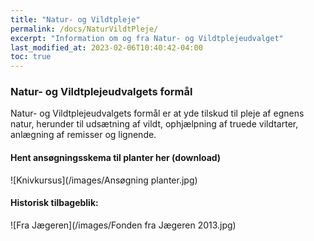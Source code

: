 ```yaml
---
title: "Natur- og Vildtpleje"
permalink: /docs/NaturVildtPleje/
excerpt: "Information om og fra Natur- og Vildtplejeudvalget"
last_modified_at: 2023-02-06T10:40:42-04:00
toc: true
---
```

### Natur- og Vildtplejeudvalgets formål 
Natur- og Vildtplejeudvalgets formål er at yde tilskud til pleje af egnens natur, herunder til udsætning af vildt, ophjælpning af truede vildtarter, anlægning af remisser og lignende.

#### Hent ansøgningsskema til planter her (download)

![Knivkursus](/images/Ansøgning planter.jpg)

#### Historisk tilbageblik:

![Fra Jægeren](/images/Fonden fra Jægeren 2013.jpg)